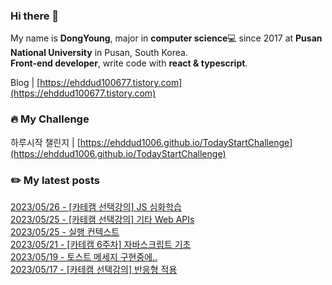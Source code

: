 
### Hi there 👋
My name is **DongYoung**, major in **computer science**💻 since 2017 at **Pusan National University** in Pusan, South Korea.  
**Front-end developer**, write code with **react & typescript**.

Blog | [https://ehddud100677.tistory.com](https://ehddud100677.tistory.com)

### 🔥 My Challenge
하루시작 챌린지 | [https://ehddud1006.github.io/TodayStartChallenge](https://ehddud1006.github.io/TodayStartChallenge)  

### ✏️ My latest posts
[2023/05/26 - [카테캠 선택강의] JS 심화학습](https://ehddud100677.tistory.com/851) <br/>
[2023/05/25 - [카테캠 선택강의] 기타 Web APIs](https://ehddud100677.tistory.com/850) <br/>
[2023/05/25 - 실행 컨텍스트](https://ehddud100677.tistory.com/849) <br/>
[2023/05/21 - [카테캠 6주차] 자바스크립트 기초](https://ehddud100677.tistory.com/847) <br/>
[2023/05/19 - 토스트 메세지 구현중에..](https://ehddud100677.tistory.com/846) <br/>
[2023/05/17 - [카테캠 선택강의] 반응형 적용](https://ehddud100677.tistory.com/845) <br/>

